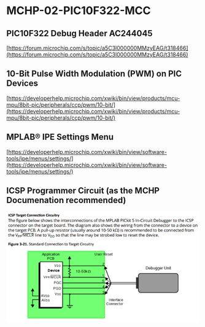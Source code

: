 # MCHP-02-PIC10F322-MCC



## PIC10F322 Debug Header AC244045

[https://forum.microchip.com/s/topic/a5C3l000000MMzyEAG/t318466](https://forum.microchip.com/s/topic/a5C3l000000MMzyEAG/t318466)



## 10-Bit Pulse Width Modulation (PWM) on PIC Devices

[https://developerhelp.microchip.com/xwiki/bin/view/products/mcu-mpu/8bit-pic/peripherals/ccp/pwm/10-bit/](https://developerhelp.microchip.com/xwiki/bin/view/products/mcu-mpu/8bit-pic/peripherals/ccp/pwm/10-bit/)

## MPLAB® IPE Settings Menu

[https://developerhelp.microchip.com/xwiki/bin/view/software-tools/ipe/menus/settings/](https://developerhelp.microchip.com/xwiki/bin/view/software-tools/ipe/menus/settings/)

## ICSP Programmer Circuit (as the MCHP Documenation recommended)

![ICSP Programmer Circuit](Fig.1-Prog-Circuit.png)

